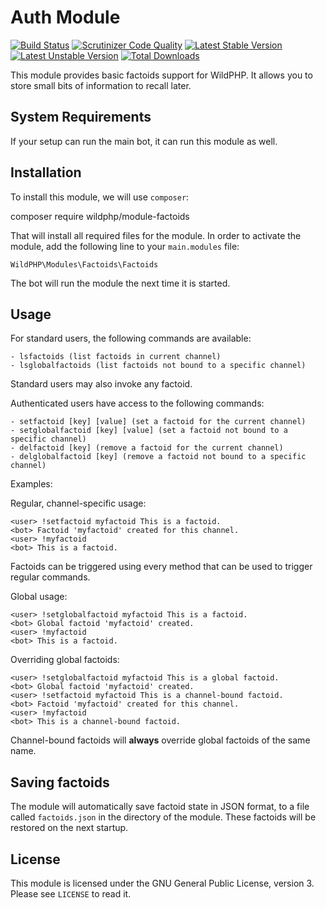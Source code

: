 # Auth Module
[![Build Status](https://scrutinizer-ci.com/g/WildPHP/module-factoids/badges/build.png?b=master)](https://scrutinizer-ci.com/g/WildPHP/module-factoids/build-status/master)
[![Scrutinizer Code Quality](https://scrutinizer-ci.com/g/WildPHP/module-factoids/badges/quality-score.png?b=master)](https://scrutinizer-ci.com/g/WildPHP/module-factoids/?branch=master)
[![Latest Stable Version](https://poser.pugx.org/wildphp/module-factoids/v/stable)](https://packagist.org/packages/wildphp/module-factoids)
[![Latest Unstable Version](https://poser.pugx.org/wildphp/module-factoids/v/unstable)](https://packagist.org/packages/wildphp/module-factoids)
[![Total Downloads](https://poser.pugx.org/wildphp/module-factoids/downloads)](https://packagist.org/packages/wildphp/module-factoids)

This module provides basic factoids support for WildPHP. It allows you to store small bits of information to recall later.

## System Requirements
If your setup can run the main bot, it can run this module as well.

## Installation
To install this module, we will use `composer`:

composer require wildphp/module-factoids

That will install all required files for the module. In order to activate the module, add the following line to your `main.modules` file:

    WildPHP\Modules\Factoids\Factoids

The bot will run the module the next time it is started.

## Usage
For standard users, the following commands are available:

    - lsfactoids (list factoids in current channel)
    - lsglobalfactoids (list factoids not bound to a specific channel)
    
Standard users may also invoke any factoid.
    
Authenticated users have access to the following commands:

    - setfactoid [key] [value] (set a factoid for the current channel)
    - setglobalfactoid [key] [value] (set a factoid not bound to a specific channel)
    - delfactoid [key] (remove a factoid for the current channel)
    - delglobalfactoid [key] (remove a factoid not bound to a specific channel)

Examples:

Regular, channel-specific usage:
```
<user> !setfactoid myfactoid This is a factoid.
<bot> Factoid 'myfactoid' created for this channel.
<user> !myfactoid
<bot> This is a factoid.
```
Factoids can be triggered using every method that can be used to trigger regular commands.

Global usage:
```
<user> !setglobalfactoid myfactoid This is a factoid.
<bot> Global factoid 'myfactoid' created.
<user> !myfactoid
<bot> This is a factoid.
```

Overriding global factoids:
```
<user> !setglobalfactoid myfactoid This is a global factoid.
<bot> Global factoid 'myfactoid' created.
<user> !setfactoid myfactoid This is a channel-bound factoid.
<bot> Factoid 'myfactoid' created for this channel.
<user> !myfactoid
<bot> This is a channel-bound factoid.
```
Channel-bound factoids will **always** override global factoids of the same name.

## Saving factoids
The module will automatically save factoid state in JSON format, to a file called `factoids.json` in the directory of the module.
These factoids will be restored on the next startup.


## License
This module is licensed under the GNU General Public License, version 3. Please see `LICENSE` to read it.
